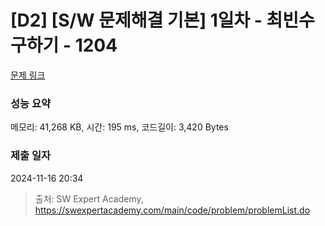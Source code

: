# [D2] [S/W 문제해결 기본] 1일차 - 최빈수 구하기 - 1204 

[문제 링크](https://swexpertacademy.com/main/code/problem/problemDetail.do?contestProbId=AV13zo1KAAACFAYh) 

### 성능 요약

메모리: 41,268 KB, 시간: 195 ms, 코드길이: 3,420 Bytes

### 제출 일자

2024-11-16 20:34



> 출처: SW Expert Academy, https://swexpertacademy.com/main/code/problem/problemList.do